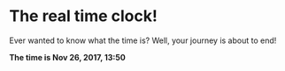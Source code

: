 # The real time clock!

Ever wanted to know what the time is? Well, your journey is about to end!

**The time is Nov 26, 2017, 13:50**
